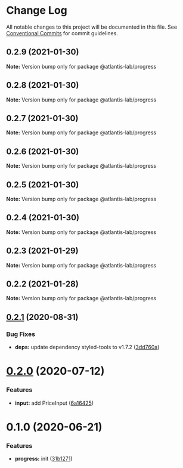 # Change Log

All notable changes to this project will be documented in this file.
See [Conventional Commits](https://conventionalcommits.org) for commit guidelines.

## 0.2.9 (2021-01-30)

**Note:** Version bump only for package @atlantis-lab/progress





## 0.2.8 (2021-01-30)

**Note:** Version bump only for package @atlantis-lab/progress





## 0.2.7 (2021-01-30)

**Note:** Version bump only for package @atlantis-lab/progress





## 0.2.6 (2021-01-30)

**Note:** Version bump only for package @atlantis-lab/progress





## 0.2.5 (2021-01-30)

**Note:** Version bump only for package @atlantis-lab/progress





## 0.2.4 (2021-01-30)

**Note:** Version bump only for package @atlantis-lab/progress





## 0.2.3 (2021-01-29)

**Note:** Version bump only for package @atlantis-lab/progress





## 0.2.2 (2021-01-28)

**Note:** Version bump only for package @atlantis-lab/progress





## [0.2.1](https://github.com/Atlantis-Lab/uikit/compare/@atlantis-lab/progress@0.2.0...@atlantis-lab/progress@0.2.1) (2020-08-31)


### Bug Fixes

* **deps:** update dependency styled-tools to v1.7.2 ([3dd760a](https://github.com/Atlantis-Lab/uikit/commit/3dd760a585be0fefa5984f8374ae09dd6d6119c5))





# [0.2.0](https://github.com/Atlantis-Lab/uikit/compare/@atlantis-lab/progress@0.1.0...@atlantis-lab/progress@0.2.0) (2020-07-12)


### Features

* **input:** add PriceInput ([6a16425](https://github.com/Atlantis-Lab/uikit/commit/6a164253f9288e3de8276331b71ce5e698ecf9cf))





# 0.1.0 (2020-06-21)

### Features

- **progress:** init ([31b1271](https://github.com/Atlantis-Lab/uikit/commit/31b12715c826a5de35403af39422395830f827db))
